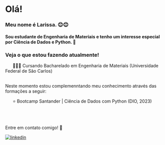 # Olá!
### Meu nome é Larissa. 😊😊
#### Sou estudante de Engenharia de Materiais e tenho um interesse especial por Ciência de Dados e Python. 🐍

### Veja o que estou fazendo atualmente!

&nbsp;&nbsp;&nbsp;&nbsp;&nbsp; 👩🏽‍💻 Cursando Bacharelado em Engenharia de Materiais (Universidade Federal de São Carlos)
<br><br>

Neste momento estou complemenntando meu conhecimento através das formações a seguir:

&nbsp;&nbsp;&nbsp;&nbsp;&nbsp; ⭐ Bootcamp Santander | Ciência de Dados com Python (DIO, 2023)

<br><br>

Entre em contato comigo! 📧 <br> 

[![linkedin](https://img.shields.io/badge/LinkedIn-0077B5?style=for-the-badge&logo=linkedin&logoColor=white)](https://www.linkedin.com/in/larissa-bitencourt-salvador-449a68249/)
